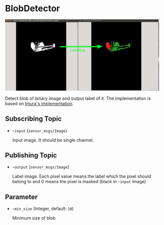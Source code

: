 # BlobDetector
![](images/blob_detector.png)

Detect blob of binary image and output label of it.
The implementation is based on [Imura's implementation](http://oshiro.bpe.es.osaka-u.ac.jp/people/staff/imura/products/labeling).

## Subscribing Topic
* `~input` (`sensor_msgs/Image`)

  Input image. It should be single channel.
## Publishing Topic
* `~output` (`sensor_msgs/Image`)

  Label image. Each pixel value means the label which the pixel should belong to and 0 means
  the pixel is masked (black in `~input` image)

## Parameter
* `~min_size` (Integer, default: `10`)

  Minimum size of blob
